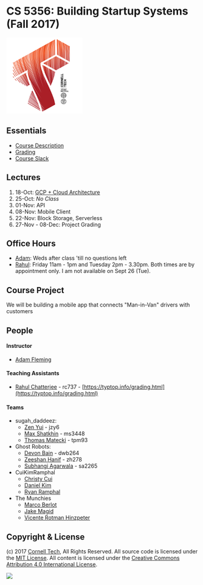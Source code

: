 CS 5356: Building Startup Systems (Fall 2017)
===============================================

![Cornell Tech](images/CT_logo1.png)

Essentials
----------

* [Course Description](course/description.md)
* [Grading](course/grading.md)
* [Course Slack](https://ct-cs5356-fall2017.slack.com)

Lectures
--------

1.  18-Oct: [GCP + Cloud Architecture](lectures/section_b/lecture_1.pdf)
2.  25-Oct: *No Class*
3.  01-Nov: API
4.  08-Nov: Mobile Client
6.  22-Nov: Block Storage, Serverless
7.  27-Nov - 08-Dec: Project Grading

Office Hours
--------

* [Adam](/people/adam-fleming.md): Weds after class 'till no questions left
* [Rahul](/people/rahul-chatterjee.md): Friday 11am - 1pm and Tuesday 2pm - 3.30pm. Both times are by appointment only. I am not available on Sept 26 (Tue).

Course Project
--------

We will be building a mobile app that connects "Man-in-Van" drivers with customers

People
------

#### Instructor

* [Adam Fleming](people/adam-fleming.md)


#### Teaching Assistants

* [Rahul Chatterjee](people/rahul-chatterjee.md) - rc737 - [https://typtop.info/grading.html](https://typtop.info/grading.html)


#### Teams
* sugah_daddeez:
  * [Zen Yui](people/zen-yui.md) - jzy6
  * [Max Shatkhin](people/max-shatkhin.md) - ms3448
  * [Thomas Matecki](people/thomas-matecki.md) - tpm93
* Ghost Robots:
  * [Devon Bain](people/devon-bain.md) - dwb264
  * [Zeeshan Hanif](people/zeeshan-hanif.md) - zh278
  * [Subhangi Agarwala](people/subhangi-agarwala.md) - sa2265
* CuiKimRamphal
  * [Christy Cui](people/christy-cui.md)
  * [Daniel Kim](people/daniel-kim.md)
  * [Ryan Ramphal](people/ryan-ramphal.md)
* The Munchies
  * [Marco Berlot](people/marco-berlot.md)
  * [Jake Magid](people/jake-magid.md)
  * [Vicente Rotman Hinzpeter](people/rvicente-rotman-hinzpeter.md)


Copyright & License
-------------------
(c) 2017 [Cornell Tech](http://www.cs.cornell.edu), All Rights Reserved.
All source code is licensed under the [MIT License](MIT-LICENSE.txt).
All content is licensed under the [Creative Commons Attribution 4.0 International License](CC-BY-4.0-LICENSE.txt).

<a href='https://creativecommons.org/licenses/by/4.0'>![](https://i.creativecommons.org/l/by/4.0/88x31.png)</a>
